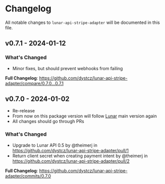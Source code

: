 # Changelog

All notable changes to `lunar-api-stripe-adapter` will be documented in this file.

## v0.7.1 - 2024-01-12

### What's Changed

* Minor fixes, but should prevent webhooks from failing

**Full Changelog**: https://github.com/dystcz/lunar-api-stripe-adapter/compare/0.7.0...0.7.1

## v0.7.0 - 2024-01-02

* Re-release
* From now on this package version will follow [Lunar](https://github.com/lunarphp/lunar) main version again
* All changes should go through PRs

### What's Changed

* Upgrade to Lunar API 0.5 by @theimerj in https://github.com/dystcz/lunar-api-stripe-adapter/pull/1
* Return client secret when creating payment intent by @theimerj in https://github.com/dystcz/lunar-api-stripe-adapter/pull/2

**Full Changelog**: https://github.com/dystcz/lunar-api-stripe-adapter/commits/0.7.0
